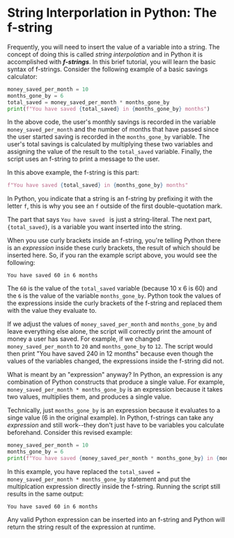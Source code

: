 # String Interporlation in Python: The f-string

Frequently, you will need to insert the value of a variable into a string. The concept of doing this is called *string interpolation* and in Python it is accomplished with ***f-strings***. In this brief tutorial, you will learn the basic syntax of f-strings. Consider the following example of a basic savings calculator:

```py
money_saved_per_month = 10
months_gone_by = 6
total_saved = money_saved_per_month * months_gone_by
print(f"You have saved {total_saved} in {months_gone_by} months")
```

In the above code, the user's monthly savings is recorded in the variable `money_saved_per_month` and the number of months that have passed since the user started saving is recorded in the `months_gone_by` variable. The user's total savings is calculated by multiplying these two variables and assigning the value of the result to the `total_saved` variable. Finally, the script uses an f-string to print a message to the user.

In this above example, the f-string is this part:

```py
f"You have saved {total_saved} in {months_gone_by} months"
```

In Python, you indicate that a string is an f-string by prefixing it with the letter `f`, this is why you see an `f` outside of the first double-quotation mark.

The part that says `You have saved ` is just a string-literal. The next part, `{total_saved}`, is a variable you want inserted into the string.

When you use curly brackets inside an f-string, you're telling Python there is an *expression* inside these curly brackets, the result of which should be inserted here. So, if you ran the example script above, you would see the following:

```
You have saved 60 in 6 months
```

The `60` is the value of the `total_saved` variable (because 10 x 6 is 60) and the `6` is the value of the variable `months_gone_by`. Python took the values of the expressions inside the curly brackets of the f-string and replaced them with the value they evaluate to.

If we adjust the values of `money_saved_per_month` and `months_gone_by` and leave everything else alone, the script will correctly print the amount of money a user has saved. For example, if we changed `money_saved_per_month` to `20` and `months_gone_by` to `12`. The script would then print "You have saved 240 in 12 months" because even though the values of the variables changed, the expressions inside the f-string did not.

What is meant by an "expression" anyway? In Python, an expression is any combination of Python constructs that produce a single value. For example, `money_saved_per_month * months_gone_by` is an expression because it takes two values, multiplies them, and produces a single value.

Technically, just `months_gone_by` is an expression because it evaluates to a singe value (6 in the original example). In Python, f-strings can take any *expression* and still work--they don't just have to be variables you calculate beforehand. Consider this revised example:

```py
money_saved_per_month = 10
months_gone_by = 6
print(f"You have saved {money_saved_per_month * months_gone_by} in {months_gone_by} months")
```

In this example, you have replaced the `total_saved = money_saved_per_month * months_gone_by` statement and put the multiplcation expression directly inside the f-string. Running the script still results in the same output:

```
You have saved 60 in 6 months
```

Any valid Python expression can be inserted into an f-string and Python will return the string result of the expression at runtime.
